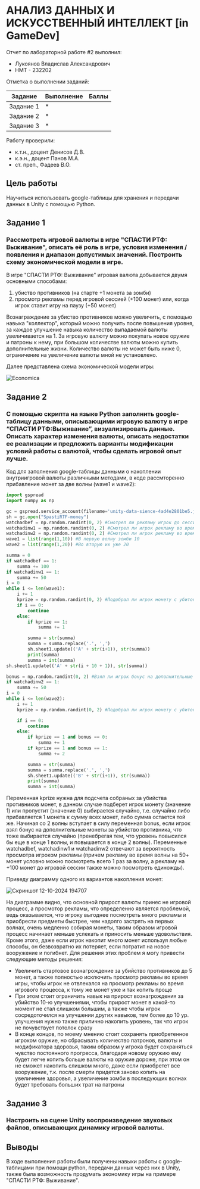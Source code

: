 # АНАЛИЗ ДАННЫХ И ИСКУССТВЕННЫЙ ИНТЕЛЛЕКТ [in GameDev]
Отчет по лабораторной работе #2 выполнил:
- Лукоянов Владислав Александрович
- НМТ - 232202
  
Отметка о выполнении заданий:

| Задание | Выполнение | Баллы |
| ------ | ------ | ------ |
| Задание 1 | * |  |
| Задание 2 | * |  |
| Задание 3 | * |  |

Работу проверили:
- к.т.н., доцент Денисов Д.В.
- к.э.н., доцент Панов М.А.
- ст. преп., Фадеев В.О.

## Цель работы
Научиться использовать google-таблицы для хранения и передачи данных в Unity с помощью Python.

## Задание 1
### Рассмотреть игровой валюты в игре "СПАСТИ РТФ: Выживание", описать её роль в игре, условия изменения / появления и диапазон допустимых значений. Построить схему экономической модели в игре.
В игре "СПАСТИ РТФ: Выживание" игровая валюта добывается двумя основными способами: 
  1) убиство противников (на старте +1 монета за зомби)
  2) просмотр рекламы перед игровой сессией (+100 монет) или, когда игрок ставит игру на паузу (+50 монет)

Вознаграждение за убиство противников можно увеличить, с помощью навыка "коллектор", который можно получить после повышения уровня, за каждое улучшение навыка количество выпадаемой валюты увеличивается на 1. За игровую валюту можно покупать новое оружие и патроны к нему, при большом количестве валюты можно купить дополнительные жизни. Количество валюты не может быть ниже 0, ограничение на увеличение валюты мной не установлено.

Далее представлена схема экономической модели игры:

![Economica](https://github.com/user-attachments/assets/b34535b9-f7fd-4612-a6a4-9f7af7f72edd)

## Задание 2
### С помощью скрипта на языке Python заполнить google-таблицу данными, описывающими игровую валюту в игре “СПАСТИ РТФ:Выживание”, визуализировать данные. Описать характер изменения валюты, описать недостатки ее реализации и предложить варианты модификации условий работы с валютой, чтобы сделать игровой опыт лучше.
Код для заполнения google-таблицы данными о накоплении внутриигровой валюты различными методами, в коде рассмторенно прибавление монет за две волны (wave1 и wave2):
```python
import gspread
import numpy as np

gc = gspread.service_account(filename='unity-data-sience-4ad4e2801be5.json')
sh = gc.open("SpastiRTF-money")
watchadbef = np.random.randint(0, 2) #Смотрел ли рекламу игрок до сессии
watchadinw1 = np.random.randint(0, 2) #Смотрел ли игрок рекламу во время прохождения 1 волны
watchadinw2 = np.random.randint(0, 2) #Смотрел ли игрок рекламу во время прохождения 2 волны
wave1 = list(range(1,10)) #В первую волну зомби 10 
wave2 = list(range(1,20)) #Во вторую их уже 20

summa = 0
if watchadbef == 1:
    summa += 100
if watchadinw1 == 1:
    summa += 50
i = 0
while i <= len(wave1):
    i += 1
    kprize = np.random.randint(0, 2) #Подобрал ли игрок монету с убитого врага
    if i == 0:
        continue
    else:
        if kprize == 1:
            summa += 1

        summa = str(summa)
        summa = summa.replace('.', ',')
        sh.sheet1.update(('A' + str(i+1)), str(summa))
        print(summa)
        summa = int(summa)
sh.sheet1.update(('A' + str(i + 10 + 1)), str(summa))

bonus = np.random.randint(0, 2) #Взял ли игрок бонус на дополнительные монеты за убийство противника
if watchadinw2 == 1:
    summa += 50
i = 0
while i <= len(wave2):
    i += 1
    kprize = np.random.randint(0, 2) #Подобрал ли игрок монету с убитого врага

    if i == 0:
        continue
    else:
        if kprize == 1 and bonus == 0:
            summa += 1
        if kprize == 1 and bonus == 1:
            summa += 2

        summa = str(summa)
        summa = summa.replace('.', ',')
        sh.sheet1.update(('B' + str(i+1)), str(summa))
        print(summa)
        summa = int(summa)

```
Переменная kprize нужна для подсчета собраных за убийства противников монет, в данном случае подберет игрок монету (значение 1) или пропустит (значение 0) выбирается случайно, т.е. случайно либо прибавляется 1 монета к сумму всех монет, либо сумма остается той же. Начиная со 2 волны вступает в силу переменная bonus, если игрок взял бонус на дополнительные монеты за убийство противника, что тоже выбирается случайно (пренебрегая тем, что уровень повысился бы еще в конце 1 волны, и повышается в конце 2 волны). Переменные watchadbef, watchadinw1 и watchadinw2 отвечают за вероятность просмотра игроком рекламы (причем рекламу во время волны на 50+ монет условно можно посмотреть всего 1 раз за волну, а рекламу на +100 монет до игровой сессии также можно посмотреть единожды). 

Приведу диаграмму одного из вариантов накопления монет:

![Скриншот 12-10-2024 194707](https://github.com/user-attachments/assets/88f273b5-6b01-4e2e-b91a-a4e522caf701)

На диаграмме видно, что основной прирост валюты принес не игровой процесс, а просмотор рекламы, что определенно является проблемой, ведь оказывается, что игроку выгоднее посмотреть много рекламы и приобрести предметы быстрее, чем надолго застрять на первых волнах, очень медленно собирая монеты, таким образом игровой процесс начинает меньше услекать и приносить меньше удовольствия. Кроме этого, даже если игрок накопит много монет используя любые способы, он безвозвратно их потеряет, если потратит на новое вооружение и погибнет.
Для решения этих проблем я могу привести следующие методы решения:

- Увеличить стартовое вознагрождение за убийство противников до 5 монет, а также полностью исключить просмотр рекламы во время игры, чтобы игрок не отвлекался на просмотр рекламы во время игрового процесса, к тому же монет уже и так копить проще
- При этом стоит ограничить навык на прирост вознагрождения за убийство 10-ю улучшениями, чтобы прирост монет в какой-то момент не стал слишком большим, а также чтобы игрок сосредоточился на улучшении других навыков, тем более до 10 ур. улучшения нужно также прилично накопить уровень, так что игрок не почувствует потолок сразу
- В конце концов, по моему мнению стоит сохранять приобретенное игроком оружие, но сбрасывать количество патронов, валюты и модификатора здоровья, таким образом у игрока будет сохраняться чувство постоянного прогресса, благодаря новому оружию ему будет легче копить больше валюты на оружие дороже, при этом он не сможет накопить слишком много, даже если приобретет все вооружение, т.к. после смерти придется заново копить на увеличение здоровья, а увеличение зомби в последующих волнах будет требовать больших трат на патроны

## Задание 3
### Настроить на сцене Unity воспроизведение звуковых файлов, описывающих динамику игровой валюты.

 
## Выводы
В ходе выполнения работы были получены навыки работы с google-таблицами при помощи python, передачи данных через них в Unity, также была возможность продумать экономику игры на примере "СПАСТИ РТФ: Выживание".
